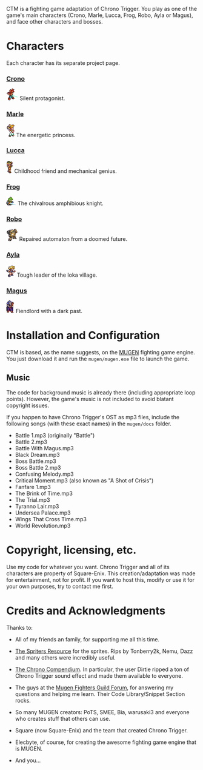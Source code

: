 CTM is a fighting game adaptation of Chrono Trigger.
You play as one of the game's main characters (Crono, Marle, Lucca, Frog, Robo,
Ayla or Magus), and face other characters and bosses.

# Characters

Each character has its separate project page.

### [Crono](http://jbahamon.github.io/ctm-crono/)

![Crono][crono] Silent protagonist.

### [Marle](http://jbahamon.github.io/ctm-marle/)

![Marle][marle] The energetic princess.

### [Lucca](http://jbahamon.github.io/ctm-lucca/)

![Lucca][lucca] Childhood friend and mechanical genius.

### [Frog](http://jbahamon.github.io/ctm-frog/)

![Frog][frog] The chivalrous amphibious knight.

### [Robo](http://jbahamon.github.io/ctm-robo/)

![Robo][robo] Repaired automaton from a doomed future.

### [Ayla](http://jbahamon.github.io/ctm-ayla/)

![Ayla][ayla] Tough leader of the Ioka village.

### [Magus](http://jbahamon.github.io/ctm-magus/)

![Magus][magus] Fiendlord with a dark past.

# Installation and Configuration

CTM is based, as the name suggests, on the
[MUGEN](https://en.wikipedia.org/wiki/M.U.G.E.N) fighting game engine. You just download it and run the `mugen/mugen.exe` file to launch the game.


## Music

The code for background music is already there (including appropriate loop points). However, the game's music is not included to avoid blatant copyright issues. 

If you happen to have Chrono Trigger's OST as mp3 files, include the following songs (with these exact names) in the `mugen/docs` folder.

- Battle 1.mp3 (originally "Battle") 
- Battle 2.mp3
- Battle With Magus.mp3
- Black Dream.mp3
- Boss Battle.mp3
- Boss Battle 2.mp3
- Confusing Melody.mp3
- Critical Moment.mp3 (also known as "A Shot of Crisis")
- Fanfare 1.mp3
- The Brink of Time.mp3
- The Trial.mp3
- Tyranno Lair.mp3
- Undersea Palace.mp3
- Wings That Cross Time.mp3
- World Revolution.mp3


# Copyright, licensing, etc.

Use my code for whatever you want. Chrono Trigger and all of its characters are property of Square-Enix. This creation/adaptation was made for entertainment, not for profit. If you want to host this, modify or use it for your own purposes, try to contact me first.

# Credits and Acknowledgments 

Thanks to:

- All of my friends an family, for supporting me all this time.

- [The Spriters Resource](http://www.spriters-resource.com) for the sprites. Rips by Tonberry2k, Nemu, Dazz
  and many others were incredibly useful.

- [The Chrono Compendium](http://chronocompendium.com). In particular, the user Dirtie ripped 
  a ton of Chrono Trigger sound effect and made them available to everyone.

- The guys at the [Mugen Fighters Guild Forum](http://mugenguild.com/forumx/index.php),
  for answering my questions and helping me learn. Their Code Library/Snippet Section rocks.

- So many MUGEN creators: PoTS, SMEE, Bia, warusaki3 and everyone who creates stuff that others can use.

- Square (now Square-Enix) and the team that created Chrono Trigger.

- Elecbyte, of course, for creating the awesome fighting game engine that is MUGEN.

- And you...




[crono]: docs/img/crono.gif "Crono"
[marle]: docs/img/marle.gif "Marle"
[lucca]: docs/img/lucca.gif "Lucca"
[frog]:  docs/img/frog.gif  "Frog"
[robo]:  docs/img/robo.gif  "Robo"
[ayla]:  docs/img/ayla.gif  "Ayla"
[magus]: docs/img/magus.gif "Magus"
